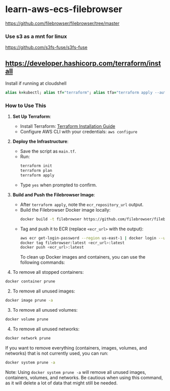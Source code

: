 # learn-aws-ecs-filebrowser
https://github.com/filebrowser/filebrowser/tree/master

### Use s3 as a mnt for linux
https://github.com/s3fs-fuse/s3fs-fuse

## https://developer.hashicorp.com/terraform/install
Install if running at cloudshell
```ruby
alias k=kubectl; alias tf="terraform"; alias tfa="terraform apply --auto-approve"; alias tfd="terraform destroy --auto-approve"; alias tfm="terraform init; terraform fmt; terraform validate; terraform plan"; sudo yum install -y yum-utils shadow-utils; sudo yum-config-manager --add-repo https://rpm.releases.hashicorp.com/AmazonLinux/hashicorp.repo; sudo yum -y install terraform; terraform init
```
### How to Use This

1. **Set Up Terraform**:
   - Install Terraform: [Terraform Installation Guide](https://www.terraform.io/downloads.html)
   - Configure AWS CLI with your credentials: `aws configure`

2. **Deploy the Infrastructure**:
   - Save the script as `main.tf`.
   - Run:
     ```bash
     terraform init
     terraform plan
     terraform apply
     ```
   - Type `yes` when prompted to confirm.

3. **Build and Push the Filebrowser Image**:
   - After `terraform apply`, note the `ecr_repository_url` output.
   - Build the Filebrowser Docker image locally:
     ```bash
     docker build -t filebrowser https://github.com/filebrowser/filebrowser.git
     ```
   - Tag and push it to ECR (replace `<ecr_url>` with the output):
     ```bash
     aws ecr get-login-password --region us-east-1 | docker login --username AWS --password-stdin <ecr_url>
     docker tag filebrowser:latest <ecr_url>:latest
     docker push <ecr_url>:latest
     ```
     To clean up Docker images and containers, you can use the following commands:

1. To remove all stopped containers:
```sh
docker container prune
```

2. To remove all unused images:
```sh
docker image prune -a
```

3. To remove all unused volumes:
```sh
docker volume prune
```

4. To remove all unused networks:
```sh
docker network prune
```

If you want to remove everything (containers, images, volumes, and networks) that is not currently used, you can run:
```sh
docker system prune -a
```

Note: Using `docker system prune -a` will remove all unused images, containers, volumes, and networks. Be cautious when using this command, as it will delete a lot of data that might still be needed.

